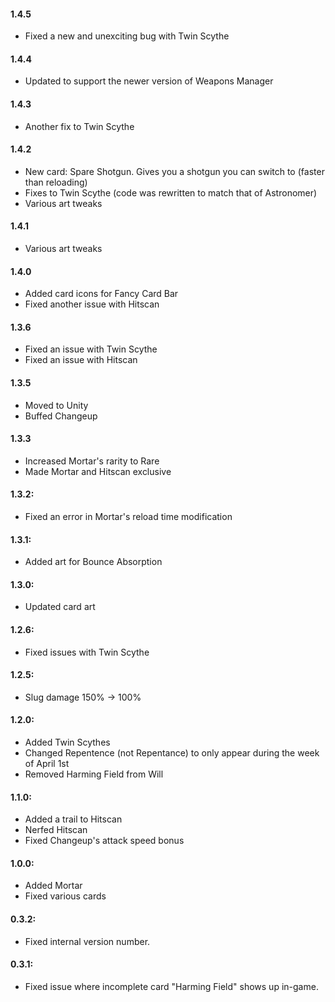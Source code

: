 #### 1.4.5
- Fixed a new and unexciting bug with Twin Scythe

#### 1.4.4
- Updated to support the newer version of Weapons Manager

#### 1.4.3
- Another fix to Twin Scythe

#### 1.4.2
- New card: Spare Shotgun. Gives you a shotgun you can switch to (faster than reloading)
- Fixes to Twin Scythe (code was rewritten to match that of Astronomer)
- Various art tweaks

#### 1.4.1
- Various art tweaks

#### 1.4.0
- Added card icons for Fancy Card Bar
- Fixed another issue with Hitscan

#### 1.3.6
- Fixed an issue with Twin Scythe
- Fixed an issue with Hitscan

#### 1.3.5
- Moved to Unity
- Buffed Changeup

#### 1.3.3
- Increased Mortar's rarity to Rare
- Made Mortar and Hitscan exclusive

#### 1.3.2:
- Fixed an error in Mortar's reload time modification

#### 1.3.1:
- Added art for Bounce Absorption

#### 1.3.0:
- Updated card art

#### 1.2.6:
- Fixed issues with Twin Scythe

#### 1.2.5:
- Slug damage 150% -> 100%

#### 1.2.0:
- Added Twin Scythes
- Changed Repentence (not Repentance) to only appear during the week of April 1st
- Removed Harming Field from Will

#### 1.1.0:
- Added a trail to Hitscan
- Nerfed Hitscan
- Fixed Changeup's attack speed bonus

#### 1.0.0:
- Added Mortar
- Fixed various cards

#### 0.3.2:
- Fixed internal version number.

#### 0.3.1:
- Fixed issue where incomplete card "Harming Field" shows up in-game.